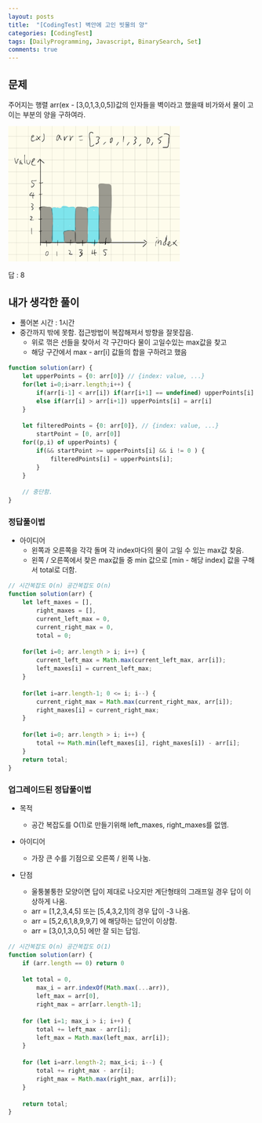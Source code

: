 ```yaml
---
layout: posts
title:  "[CodingTest] 벽안에 고인 빗물의 양"
categories: [CodingTest]
tags: [DailyProgramming, Javascript, BinarySearch, Set]
comments: true
---
```

## 문제

주어지는 행렬 arr(ex - [3,0,1,3,0,5])값의 인자들을 벽이라고 했을때 비가와서 물이 고이는 부분의 양을 구하여라.

<img src="/assets/images/2019-04-26-explain.png" style="max-width: 350px;" />

답 : 8

## 내가 생각한 풀이

- 풀어본 시간 : 1시간
- 중간까지 밖에 못함. 접근방법이 복잡해져서 방향을 잘못잡음.
  - 위로 꺾은 선들을 찾아서 각 구간마다 물이 고일수있는 max값을 찾고
  - 해당 구간에서 max - arr[i] 값들의 합을 구하려고 했음

```javascript
function solution(arr) {
    let upperPoints = {0: arr[0]} // {index: value, ...}
    for(let i=0;i>arr.length;i++) {
        if(arr[i-1] < arr[i]) if(arr[i+1] == undefined) upperPoints[i] = arr[i]
        else if(arr[i] > arr[i+1]) upperPoints[i] = arr[i]
    }

    let filteredPoints = {0: arr[0]}, // {index: value, ...}
        startPoint = [0, arr[0]]
    for((p,i) of upperPoints) {
        if(&& startPoint >= upperPoints[i] && i != 0 ) {
            filteredPoints[i] = upperPoints[i];
        }
    }

    // 중단함.
} 
```

### 정답풀이법 

- 아이디어
  - 왼쪽과 오른쪽을 각각 돌며 각 index마다의 물이 고일 수 있는 max값 찾음.
  - 왼쪽 / 오른쪽에서 찾은 max값들 중 min 값으로 [min - 해당 index] 값을 구해서 total로 더함.

```javascript
// 시간복잡도 O(n) 공간복잡도 O(n)
function solution(arr) {
    let left_maxes = [], 
        right_maxes = [],
        current_left_max = 0, 
        current_right_max = 0, 
        total = 0;

    for(let i=0; arr.length > i; i++) {
        current_left_max = Math.max(current_left_max, arr[i]);
        left_maxes[i] = current_left_max;
    }
    
    for(let i=arr.length-1; 0 <= i; i--) {
        current_right_max = Math.max(current_right_max, arr[i]);
        right_maxes[i] = current_right_max;
    }

    for(let i=0; arr.length > i; i++) {
        total += Math.min(left_maxes[i], right_maxes[i]) - arr[i];
    }
    return total;
}
```

### 업그레이드된 정답풀이법 

- 목적
  - 공간 복잡도를 O(1)로 만들기위해 left_maxes, right_maxes를 없앰.
- 아이디어
  - 가장 큰 수를 기점으로 오른쪽 / 왼쪽 나눔.

- 단점
  - 울퉁불퉁한 모양이면 답이 제대로 나오지만 계단형태의 그래프일 경우 답이 이상하게 나옴.
  - arr = [1,2,3,4,5] 또는 [5,4,3,2,1]의 경우 답이 -3 나옴.
  - arr = [5,2,6,1,8,9,9,7] 에 해당하는 답안이 이상함.
  - arr = [3,0,1,3,0,5] 에만 잘 되는 답임.

```javascript
// 시간복잡도 O(n) 공간복잡도 O(1)
function solution(arr) {
    if (arr.length == 0) return 0

    let total = 0,
        max_i = arr.indexOf(Math.max(...arr)),
        left_max = arr[0],
        right_max = arr[arr.length-1];

    for (let i=1; max_i > i; i++) {
        total += left_max - arr[i];
        left_max = Math.max(left_max, arr[i]);
    }

    for (let i=arr.length-2; max_i<i; i--) {
        total += right_max - arr[i];
        right_max = Math.max(right_max, arr[i]);
    }

    return total;
}
```